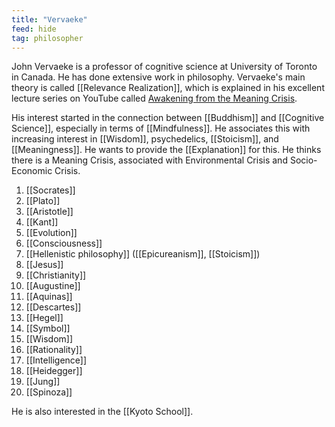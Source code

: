 ```yaml
---
title: "Vervaeke"
feed: hide
tag: philosopher
---
```


John Vervaeke is a professor of cognitive science at University of Toronto in Canada. He has done extensive work in philosophy. Vervaeke's main theory is called [[Relevance Realization]], which is explained in his excellent lecture series on YouTube called [Awakening from the Meaning Crisis](https://www.youtube.com/playlist?list=PLND1JCRq8Vuh3f0P5qjrSdb5eC1ZfZwWJ). 

His interest started in the connection between [[Buddhism]] and [[Cognitive Science]], especially in terms of [[Mindfulness]]. He associates this with increasing interest in [[Wisdom]], psychedelics, [[Stoicism]], and [[Meaningness]]. He wants to provide the [[Explanation]] for this. He thinks there is a Meaning Crisis, associated with Environmental Crisis and Socio-Economic Crisis. 

1. [[Socrates]]
2. [[Plato]]
3. [[Aristotle]]
4. [[Kant]]
5. [[Evolution]]
6. [[Consciousness]]
7. [[Hellenistic philosophy]] ([[Epicureanism]], [[Stoicism]])
8. [[Jesus]]
9. [[Christianity]]
10. [[Augustine]]
11. [[Aquinas]]
12. [[Descartes]]
13. [[Hegel]]
14. [[Symbol]]
15. [[Wisdom]]
16. [[Rationality]]
17. [[Intelligence]]
18. [[Heidegger]]
19. [[Jung]]
20. [[Spinoza]]


He is also interested in the [[Kyoto School]]. 